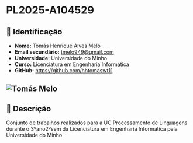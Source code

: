 # PL2025-A104529

## 📌 Identificação

- **Nome:** Tomás Henrique Alves Melo
- **Email secundário:** tmelo949@gmail.com
- **Universidade:** Universidade do Minho
- **Curso:** Licenciatura em Engenharia Informática
- **GitHub:** https://github.com/hhtomaswt11

![Tomás Melo](IMG_5320.jpg)  
---

## 📂 Descrição 

Conjunto de trabalhos realizados para a UC Processamento de Linguagens durante o 3ºano2ºsem da Licenciatura em Engenharia Informática pela Universidade do Minho
<!--
---

## 🛠️ Tecnologias Utilizadas  

🔹 **Linguagens:** Python, JavaScript, C, C++, SQL  
🔹 **Ferramentas:** Git, VS Code, Jupyter Notebook, Docker  
🔹 **Frameworks & Bibliotecas:** React, Node.js, Flask, Pandas, NumPy  

---

## 📜 Licença  

Este projeto está sob a licença [MIT License](LICENSE).  

---

### 📩 Contacto  

Se quiseres entrar em contacto, podes enviar um email para [Teu Email] ou conectar-te pelo [Teu Perfil no GitHub].  

--- -->
